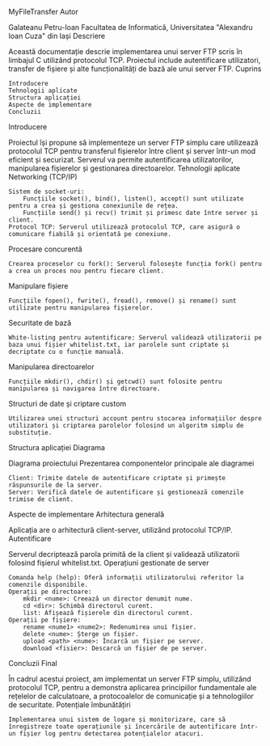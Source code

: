 MyFileTransfer
Autor

Galateanu Petru-Ioan
Facultatea de Informatică, Universitatea "Alexandru Ioan Cuza" din Iași
Descriere

Această documentație descrie implementarea unui server FTP scris în limbajul C utilizând protocolul TCP. Proiectul include autentificare utilizatori, transfer de fișiere și alte funcționalități de bază ale unui server FTP.
Cuprins

    Introducere
    Tehnologii aplicate
    Structura aplicației
    Aspecte de implementare
    Concluzii

Introducere

Proiectul își propune să implementeze un server FTP simplu care utilizează protocolul TCP pentru transferul fișierelor între client și server într-un mod eficient și securizat. Serverul va permite autentificarea utilizatorilor, manipularea fișierelor și gestionarea directoarelor.
Tehnologii aplicate
Networking (TCP/IP)

    Sistem de socket-uri:
        Funcțiile socket(), bind(), listen(), accept() sunt utilizate pentru a crea și gestiona conexiunile de rețea.
        Funcțiile send() și recv() trimit și primesc date între server și client.
    Protocol TCP: Serverul utilizează protocolul TCP, care asigură o comunicare fiabilă și orientată pe conexiune.

Procesare concurentă

    Crearea proceselor cu fork(): Serverul folosește funcția fork() pentru a crea un proces nou pentru fiecare client.

Manipulare fișiere

    Funcțiile fopen(), fwrite(), fread(), remove() și rename() sunt utilizate pentru manipularea fișierelor.

Securitate de bază

    White-listing pentru autentificare: Serverul validează utilizatorii pe baza unui fișier whitelist.txt, iar parolele sunt criptate și decriptate cu o funcție manuală.

Manipularea directoarelor

    Funcțiile mkdir(), chdir() și getcwd() sunt folosite pentru manipularea și navigarea între directoare.

Structuri de date și criptare custom

    Utilizarea unei structuri account pentru stocarea informațiilor despre utilizatori și criptarea parolelor folosind un algoritm simplu de substituție.

Structura aplicației
Diagrama

Diagrama proiectului
Prezentarea componentelor principale ale diagramei

    Client: Trimite datele de autentificare criptate și primește răspunsurile de la server.
    Server: Verifică datele de autentificare și gestionează comenzile trimise de client.

Aspecte de implementare
Arhitectura generală

Aplicația are o arhitectură client-server, utilizând protocolul TCP/IP.
Autentificare

Serverul decriptează parola primită de la client și validează utilizatorii folosind fișierul whitelist.txt.
Operațiuni gestionate de server

    Comanda help (help): Oferă informații utilizatorului referitor la comenzile disponibile.
    Operații pe directoare:
        mkdir <nume>: Creează un director denumit nume.
        cd <dir>: Schimbă directorul curent.
        list: Afișează fișierele din directorul curent.
    Operații pe fișiere:
        rename <nume1> <nume2>: Redenumirea unui fișier.
        delete <nume>: Șterge un fișier.
        upload <path> <nume>: Încarcă un fișier pe server.
        download <fisier>: Descarcă un fișier de pe server.

Concluzii
Final

În cadrul acestui proiect, am implementat un server FTP simplu, utilizând protocolul TCP, pentru a demonstra aplicarea principiilor fundamentale ale rețelelor de calculatoare, a protocoalelor de comunicație și a tehnologiilor de securitate.
Potențiale îmbunătățiri

    Implementarea unui sistem de logare și monitorizare, care să înregistreze toate operațiunile și încercările de autentificare într-un fișier log pentru detectarea potențialelor atacuri.
